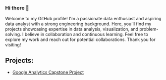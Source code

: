 ### Hi there 👋

  Welcome to my GitHub profile! I'm a passionate data enthusiast and aspiring data analyst with a strong engineering background. Here, you'll find my projects showcasing expertise in data analysis, visualization, and problem-solving. I believe in collaboration and continuous learning. Feel free to explore my work and reach out for potential collaborations. Thank you for visiting!

## Projects:
 - [Google Analytics Capstone Project](https://github.com/lucareolon/bikeshare-project) 
<!--
**33lw/33lw** is a ✨ _special_ ✨ repository because its `README.md` (this file) appears on your GitHub profile.

Here are some ideas to get you started:

- 🔭 I’m currently working on ...
- 🌱 I’m currently learning ...
- 👯 I’m looking to collaborate on ...
- 🤔 I’m looking for help with ...
- 💬 Ask me about ...
- 📫 How to reach me: ...
- 😄 Pronouns: ...
- ⚡ Fun fact: ...
-->
